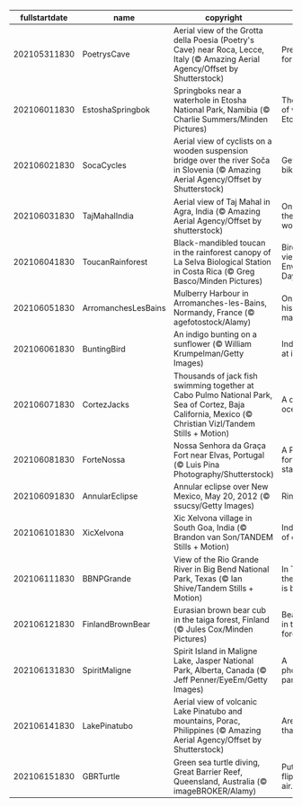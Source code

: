 |fullstartdate|name|copyright|title|image|
|--|--|--|--|--|
202105311830|PoetrysCave|Aerial view of the Grotta della Poesia (Poetry's Cave) near Roca, Lecce, Italy (© Amazing Aerial Agency/Offset by Shutterstock)|Pretty poetic for a pit|![](/en-IN/2021/06/202105311830PoetrysCave.jpg)|
202106011830|EstoshaSpringbok|Springboks near a waterhole in Etosha National Park, Namibia (© Charlie Summers/Minden Pictures)|The dry days of winter in Etosha|![](/en-IN/2021/06/202106011830EstoshaSpringbok.jpg)|
202106021830|SocaCycles|Aerial view of cyclists on a wooden suspension bridge over the river Soča in Slovenia (© Amazing Aerial Agency/Offset by Shutterstock)|Get on your bike and ride|![](/en-IN/2021/06/202106021830SocaCycles.jpg)|
202106031830|TajMahalIndia|Aerial view of Taj Mahal in Agra, India (© Amazing Aerial Agency/Offset by shutterstock)|One amongst the world's wonder!|![](/en-IN/2021/06/202106031830TajMahalIndia.jpg)|
202106041830|ToucanRainforest|Black-mandibled toucan in the rainforest canopy of La Selva Biological Station in Costa Rica (© Greg Basco/Minden Pictures)|Bird’s-eye view on World Environment Day|![](/en-IN/2021/06/202106041830ToucanRainforest.jpg)|
202106051830|ArromanchesLesBains|Mulberry Harbour in Arromanches-les-Bains, Normandy, France (© agefotostock/Alamy)|On this shore, history was made|![](/en-IN/2021/06/202106051830ArromanchesLesBains.jpg)|
202106061830|BuntingBird|An indigo bunting on a sunflower (© William Krumpelman/Getty Images)|Indigo bunting at its best|![](/en-IN/2021/06/202106061830BuntingBird.jpg)|
202106071830|CortezJacks|Thousands of jack fish swimming together at Cabo Pulmo National Park, Sea of Cortez, Baja California, Mexico (© Christian Vizl/Tandem Stills + Motion)|A day for our oceans|![](/en-IN/2021/06/202106071830CortezJacks.jpg)|
202106081830|ForteNossa|Nossa Senhora da Graça Fort near Elvas, Portugal (© Luis Pina Photography/Shutterstock)|A Portuguese fort takes a star turn|![](/en-IN/2021/06/202106081830ForteNossa.jpg)|
202106091830|AnnularEclipse|Annular eclipse over New Mexico, May 20, 2012 (© ssucsy/Getty Images)|Ring of fire|![](/en-IN/2021/06/202106091830AnnularEclipse.jpg)|
202106101830|XicXelvona|Xic Xelvona village in South Goa, India (© Brandon van Son/TANDEM Stills + Motion)|India’s capital of coastal cool|![](/en-IN/2021/06/202106101830XicXelvona.jpg)|
202106111830|BBNPGrande|View of the Rio Grande River in Big Bend National Park, Texas (© Ian Shive/Tandem Stills + Motion)|In Texas, even the riverbend is big|![](/en-IN/2021/06/202106111830BBNPGrande.jpg)|
202106121830|FinlandBrownBear|Eurasian brown bear cub in the taiga forest, Finland (© Jules Cox/Minden Pictures)|Bear watching in the Finnish forest|![](/en-IN/2021/06/202106121830FinlandBrownBear.jpg)|
202106131830|SpiritMaligne|Spirit Island in Maligne Lake, Jasper National Park, Alberta, Canada (© Jeff Penner/EyeEm/Getty Images)|A photographer’s paradise|![](/en-IN/2021/06/202106131830SpiritMaligne.jpg)|
202106141830|LakePinatubo|Aerial view of volcanic Lake Pinatubo and mountains, Porac, Philippines (© Amazing Aerial Agency/Offset by Shutterstock)|Are you older than this lake?|![](/en-IN/2021/06/202106141830LakePinatubo.jpg)|
202106151830|GBRTurtle|Green sea turtle diving, Great Barrier Reef, Queensland, Australia (© imageBROKER/Alamy)|Put your flippers in the air…|![](/en-IN/2021/06/202106151830GBRTurtle.jpg)|

